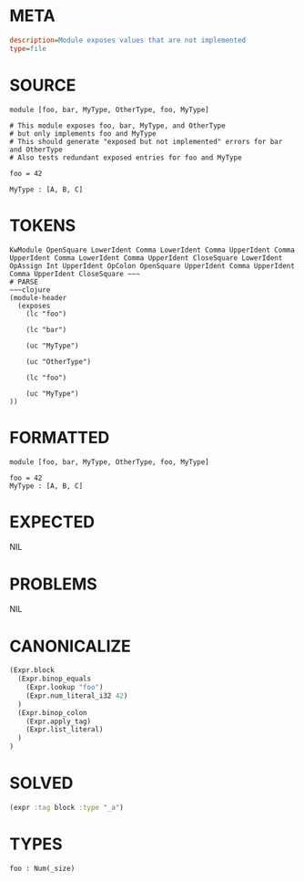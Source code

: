 # META
~~~ini
description=Module exposes values that are not implemented
type=file
~~~
# SOURCE
~~~roc
module [foo, bar, MyType, OtherType, foo, MyType]

# This module exposes foo, bar, MyType, and OtherType
# but only implements foo and MyType
# This should generate "exposed but not implemented" errors for bar and OtherType
# Also tests redundant exposed entries for foo and MyType

foo = 42

MyType : [A, B, C]
~~~
# TOKENS
~~~text
KwModule OpenSquare LowerIdent Comma LowerIdent Comma UpperIdent Comma UpperIdent Comma LowerIdent Comma UpperIdent CloseSquare LowerIdent OpAssign Int UpperIdent OpColon OpenSquare UpperIdent Comma UpperIdent Comma UpperIdent CloseSquare ~~~
# PARSE
~~~clojure
(module-header
  (exposes
    (lc "foo")

    (lc "bar")

    (uc "MyType")

    (uc "OtherType")

    (lc "foo")

    (uc "MyType")
))
~~~
# FORMATTED
~~~roc
module [foo, bar, MyType, OtherType, foo, MyType]

foo = 42
MyType : [A, B, C]
~~~
# EXPECTED
NIL
# PROBLEMS
NIL
# CANONICALIZE
~~~clojure
(Expr.block
  (Expr.binop_equals
    (Expr.lookup "foo")
    (Expr.num_literal_i32 42)
  )
  (Expr.binop_colon
    (Expr.apply_tag)
    (Expr.list_literal)
  )
)
~~~
# SOLVED
~~~clojure
(expr :tag block :type "_a")
~~~
# TYPES
~~~roc
foo : Num(_size)
~~~
